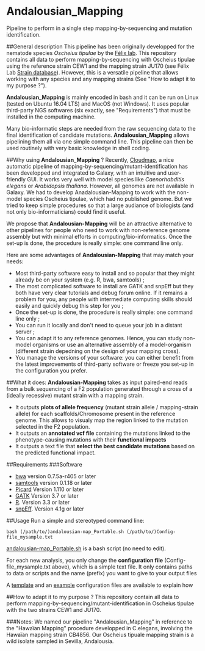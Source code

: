 # Andalousian_Mapping
Pipeline to perform in a single step mapping-by-sequencing and mutation identification.

##General description
This pipeline has been originally developped for the nematode species *Oscheius tipulae* by the [Félix lab](http://www.ibens.ens.fr/?rubrique29).
This repository contains all data to perform mapping-by-sequencing with Oscheius tipulae using the reference strain CEW1 and the mapping strain JU170 (see Félix Lab [Strain database](http://www.justbio.com/worms/index.php)).
However, this is a versatile pipeline that allows working with any species and any mapping strains (See "How to adapt it to my purpose ?"). 

**Andalousian_Mapping** is mainly encoded in bash and it can be run on Linux (tested on Ubuntu 16.04 LTS) and MacOS (not Windows). It uses popular third-party NGS softwares (six exactly, see "Requirements") that must be installed in the computing machine.

Many bio-informatic steps are needed from the raw sequencing data to the final identification of candidate mutations. **Andalousian_Mapping** allows pipelining them all via one simple command line. This pipeline can then be used routinely with very basic knowledge in shell coding.

##Why using **Andalousian_Mapping** ?
Recently, [Cloudmap](https://usegalaxy.org/u/gm2123/p/cloudmap), a nice automatic pipeline of mapping-by-sequencing/mutant-identification has been developped and integrated to Galaxy, with an intuitive and user-friendly GUI. It works very well with model species like *Caenorhabditis elegans* or *Arabidopsis thaliana*.
However, all genomes are not available in Galaxy. We had to develop Anadalousian-Mapping to work with the non-model species Oscheius tipulae, which had no published genome. But we tried to keep simple procedures so that a large audiance of biologists (and not only bio-informaticians) could find it useful. 

We propose that **Andalousian-Mapping** will be an attractive alternative to other pipelines for people who need to work with non-reference genome assembly but with minimal efforts in computing/bio-informatics. Once the set-up is done, the procedure is really simple: one command line only.

Here are some advantages of **Andalousian-Mapping** that may match your needs:
- Most third-party software easy to install and so popular that they might already be on your system (e.g. R, bwa, samtools) ;
- The most complicated software to install are GATK and snpEff but they both have very clear tutorials and debug forum online. If it remains a problem for you, any people with intermediate computing skills should easily and quickly debug this step for you ;
- Once the set-up is done, the procedure is really simple: one command line only ;
- You can run it locally and don't need to queue your job in a distant server ;
- You can adapt it to any reference genomes. Hence, you can study non-model organisms or use an alternative assembly of a model-organism (different strain depedning on the design of your mapping cross).
- You manage the versions of your software: you can either benefit from the latest improvements of third-party software or freeze you set-up in the configuration you prefer.

##What it does:
**Andalousian-Mapping** takes as input paired-end reads from a bulk sequencing of a F2 population generated through a cross of a (ideally recessive) mutant strain with a mapping strain.
- It outputs **plots of allele frequency** (mutant strain allele / mapping-strain allele) for each scaffolds/Chromosome present in the reference genome. This allows to visualy map the region linked to the mutation selected in the F2 population.
- It outputs an **annotated vcf file** containing the mutations linked to the phenotype-causing mutations with their **functional impacts**
- It outputs a text file that **select the best candidate mutations** based on the predicted functional impact.

##Requirements
###Software
* [bwa](http://bio-bwa.sourceforge.net/) version 0.7.5a-r405 or later
* [samtools](http://samtools.sourceforge.net/) version 0.1.18  or later
* [Picard](https://broadinstitute.github.io/picard/) Version 1.110  or later
* [GATK](https://software.broadinstitute.org/gatk/) Version 3.7  or later
* [R](https://www.r-project.org/). Version 3.3  or later
* [snpEff](http://snpeff.sourceforge.net/). Version 4.1g or later

##Usage
Run a simple and stereotyped command line: 
```
bash (/path/to/)andalousian-map_Portable.sh (/path/to/)Config-file_mysample.txt
```
[andalousian-map_Portable.sh](/scripts/andalousian-map_Portable.sh) is a bash script (no need to edit).

For each new analysis, you only change the **configuration file** (Config-file_mysample.txt above), which is a simple text file. It only contains paths to data or scripts and the name (prefix) you want to give to your output files 

A [template](/Config-file_Portable_TEMPLATE.txt) and an [example](/Config-file_Portable_MyLinux.txt) configuration files are available to explain how 

##How to adapt it to my purpose ?
This repository contain all data to perform mapping-by-sequencing/mutant-identification in Oscheius tipulae with the two strains CEW1 and JU170.

###Notes:
We named our pipeline "Andalousian_Mapping" in reference to the "Hawaïan Mapping" procedure developped in C.elegans, involving the Hawaïan mapping strain CB4856. Our Oscheius tipuale mapping strain is a wild isolate sampled in Sevilla, Andalousia.
